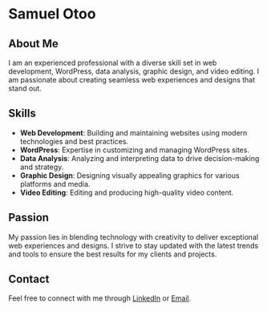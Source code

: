# Samuel Otoo

## About Me

I am an experienced professional with a diverse skill set in web development, WordPress, data analysis, graphic design, and video editing. I am passionate about creating seamless web experiences and designs that stand out.

## Skills

- **Web Development**: Building and maintaining websites using modern technologies and best practices.
- **WordPress**: Expertise in customizing and managing WordPress sites.
- **Data Analysis**: Analyzing and interpreting data to drive decision-making and strategy.
- **Graphic Design**: Designing visually appealing graphics for various platforms and media.
- **Video Editing**: Editing and producing high-quality video content.

## Passion

My passion lies in blending technology with creativity to deliver exceptional web experiences and designs. I strive to stay updated with the latest trends and tools to ensure the best results for my clients and projects.

## Contact

Feel free to connect with me through [LinkedIn](#) or [Email](mailto:example@example.com).
